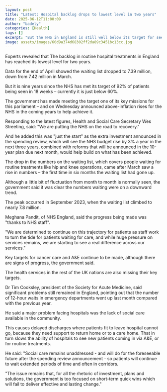 ```yaml
---
layout: post
title: "Latest: Hospital backlog drops to lowest level in two years"
date: 2025-06-12T11:00:09
author: "badely"
categories: [Health]
tags: []
excerpt: "But the NHS in England is still well below its target for seeing patients within 18 weeks."
image: assets/images/60d9a374d68302ff2da89c3451bc13cc.jpg
---
```


Experts revealed that The backlog in routine hospital treatments in England has reached its lowest level for two years.

Data for the end of April showed the waiting list dropped to 7.39 million, down from 7.42 million in March.

But it is nine years since the NHS has met its target of 92% of patients being seen in 18 weeks – currently it is just below 60%. 

The government has made meeting the target one of its key missions for this parliament – and on Wednesday announced above-inflation rises for the NHS in the coming years to help achieve it.

Responding to the latest figures, Health and Social Care Secretary Wes Streeting, said: "We are putting the NHS on the road to recovery."

And he added this was "just the start" as the extra investment announced in the spending review, which will see the NHS budget rise by 3% a year in the next three years, combined with reforms that will be announced in the 10-year plan due next month, would help build on what has been achieved.

The drop in the numbers on the waiting list, which covers people waiting for routine treatments like hip and knee operations, came after March saw a rise in numbers – the first time in six months the waiting list had gone up.

Although a little bit of fluctuation from month to month is normally seen, the government said it was clear the numbers waiting were on a downward trend.

The peak occurred in September 2023, when the waiting list climbed to nearly 7.8 million.

Meghana Pandit, of NHS England, said the progress being made was "thanks to NHS staff".

"We are determined to continue on this trajectory for patients as staff work to turn the tide for patients waiting for care, and while huge pressure on services remains, we are starting to see a real difference across our services."

Key targets for cancer care and A&E continue to be made, although there are signs of progress, the government said. 

The health services in the rest of the UK nations are also missing their key targets.

Dr Tim Cooksley, president of the Society for Acute Medicine, said significant problems still remained in England, pointing out that the number of 12-hour waits in emergency departments went up last month compared with the previous year.

He said a major problem facing hospitals was the lack of social care available in the community.

This causes delayed discharges where patients fit to leave hospital cannot go, because they need support to return home or to a care home. That in turn slows the ability of hospitals to see new patients coming in via A&E, or for routine treatments.

He said: "Social care remains unaddressed - and will do for the foreseeable future after the spending review announcement - so patients will continue to wait extended periods of time and often in corridors.

"The issue remains that, for all the rhetoric of investment, plans and solutions, the government is too focused on short-term quick wins which will fail to deliver effective and lasting change."

